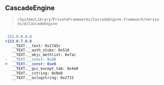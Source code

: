 ## CascadeEngine

> `/System/Library/PrivateFrameworks/CascadeEngine.framework/Versions/A/CascadeEngine`

```diff

-151.0.0.0.0
+153.0.7.0.0
   __TEXT.__text: 0x1745c
   __TEXT.__auth_stubs: 0x510
   __TEXT.__objc_methlist: 0xfac
-  __TEXT.__const: 0xd8
+  __TEXT.__const: 0xe0
   __TEXT.__gcc_except_tab: 0x4e0
   __TEXT.__cstring: 0x8e8
   __TEXT.__oslogstring: 0x2715

```
